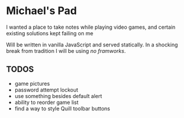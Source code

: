 # Michael's Pad

I wanted a place to take notes while playing video games, and certain existing solutions kept failing on me

Will be written in vanilla JavaScript and served statically. In a shocking break from tradition I will be using _no framworks_.

## TODOS
* game pictures
* password attempt lockout
* use something besides default alert
* ability to reorder game list
* find a way to style Quill toolbar buttons
